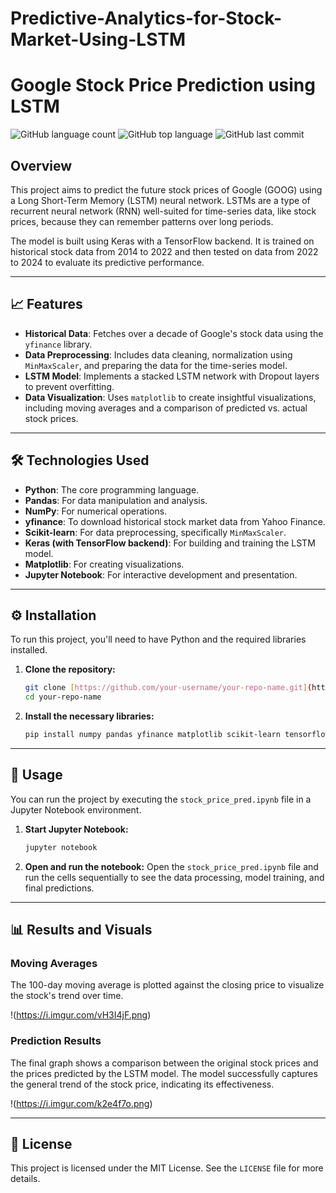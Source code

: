 # Predictive-Analytics-for-Stock-Market-Using-LSTM


# Google Stock Price Prediction using LSTM

![GitHub language count](https://img.shields.io/github/languages/count/your-username/your-repo-name)
![GitHub top language](https://img.shields.io/github/languages/top/your-username/your-repo-name)
![GitHub last commit](https://img.shields.io/github/last-commit/your-username/your-repo-name)

## Overview

This project aims to predict the future stock prices of Google (GOOG) using a Long Short-Term Memory (LSTM) neural network. LSTMs are a type of recurrent neural network (RNN) well-suited for time-series data, like stock prices, because they can remember patterns over long periods.

The model is built using Keras with a TensorFlow backend. It is trained on historical stock data from 2014 to 2022 and then tested on data from 2022 to 2024 to evaluate its predictive performance.

---

## 📈 Features

-   **Historical Data**: Fetches over a decade of Google's stock data using the `yfinance` library.
-   **Data Preprocessing**: Includes data cleaning, normalization using `MinMaxScaler`, and preparing the data for the time-series model.
-   **LSTM Model**: Implements a stacked LSTM network with Dropout layers to prevent overfitting.
-   **Data Visualization**: Uses `matplotlib` to create insightful visualizations, including moving averages and a comparison of predicted vs. actual stock prices.

---

## 🛠️ Technologies Used

-   **Python**: The core programming language.
-   **Pandas**: For data manipulation and analysis.
-   **NumPy**: For numerical operations.
-   **yfinance**: To download historical stock market data from Yahoo Finance.
-   **Scikit-learn**: For data preprocessing, specifically `MinMaxScaler`.
-   **Keras (with TensorFlow backend)**: For building and training the LSTM model.
-   **Matplotlib**: For creating visualizations.
-   **Jupyter Notebook**: For interactive development and presentation.

---

## ⚙️ Installation

To run this project, you'll need to have Python and the required libraries installed.

1.  **Clone the repository:**
    ```bash
    git clone [https://github.com/your-username/your-repo-name.git](https://github.com/your-username/your-repo-name.git)
    cd your-repo-name
    ```

2.  **Install the necessary libraries:**
    ```bash
    pip install numpy pandas yfinance matplotlib scikit-learn tensorflow
    ```

---

## 🚀 Usage

You can run the project by executing the `stock_price_pred.ipynb` file in a Jupyter Notebook environment.

1.  **Start Jupyter Notebook:**
    ```bash
    jupyter notebook
    ```

2.  **Open and run the notebook:**
    Open the `stock_price_pred.ipynb` file and run the cells sequentially to see the data processing, model training, and final predictions.

---

## 📊 Results and Visuals

### Moving Averages

The 100-day moving average is plotted against the closing price to visualize the stock's trend over time.

!(https://i.imgur.com/vH3I4jF.png)

### Prediction Results

The final graph shows a comparison between the original stock prices and the prices predicted by the LSTM model. The model successfully captures the general trend of the stock price, indicating its effectiveness.

!(https://i.imgur.com/k2e4f7o.png)

---

## 📜 License

This project is licensed under the MIT License. See the `LICENSE` file for more details.

